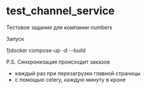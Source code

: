 # test_channel_service
Тестовое задания для компании numbers

Запуск

1)docker compose-up -d --build

P.S. Синхронизация происходит заказов
+ каждый раз при перезагрузки главной страницы
+ с помощью celery, каждую минуту в кроне
